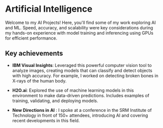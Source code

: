 # Artificial Intelligence

Welcome to my AI Projects! Here, you'll find some of my work exploring AI and ML.
Speed, accuracy, and scalability were key considerations during my hands-on experience with model training and inferencing using GPUs for efficient performance.

## Key achievements

- **IBM Visual Insights**: Leveraged this powerful computer vision tool to analyze images, creating models that can classify and detect objects with high accuracy. For example, I worked on detecting broken bones in X-rays of the human body.
  
- **H2O.ai**: Explored the use of machine learning models in this environment to make data-driven predictions. Includes examples of training, validating, and deploying models.

- **New Directions in AI** : I spoke at a conference in the SRM Institute of Technology in front of 150+ attendees, introducing AI and covering recent developments in this field.
